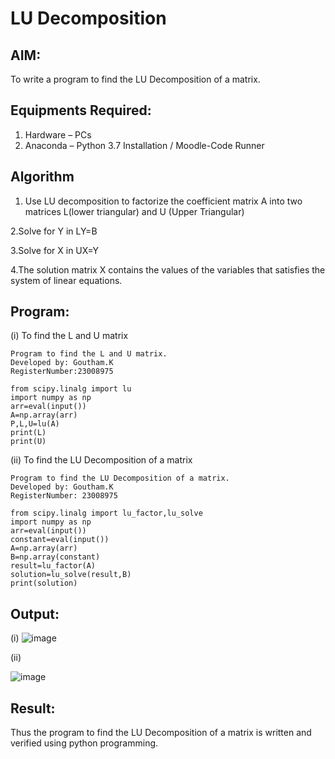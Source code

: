 # LU Decomposition 

## AIM:
To write a program to find the LU Decomposition of a matrix.

## Equipments Required:
1. Hardware – PCs
2. Anaconda – Python 3.7 Installation / Moodle-Code Runner

## Algorithm
1. Use LU decomposition to factorize the coefficient matrix A into two matrices L(lower triangular) and U (Upper Triangular)

2.Solve for Y in LY=B

3.Solve for X in UX=Y

4.The solution matrix X contains the values of the variables that satisfies the system of linear equations. 

## Program:
(i) To find the L and U matrix
```
Program to find the L and U matrix.
Developed by: Goutham.K  
RegisterNumber:23008975

from scipy.linalg import lu
import numpy as np
arr=eval(input())
A=np.array(arr)
P,L,U=lu(A)
print(L)
print(U)
```
(ii) To find the LU Decomposition of a matrix
```
Program to find the LU Decomposition of a matrix.
Developed by: Goutham.K
RegisterNumber: 23008975

from scipy.linalg import lu_factor,lu_solve
import numpy as np
arr=eval(input())
constant=eval(input())
A=np.array(arr)
B=np.array(constant)
result=lu_factor(A)
solution=lu_solve(result,B)
print(solution)

```

## Output:

(i)
![image](https://github.com/Goutham2306/LU-Decomposition/assets/138971154/fd64d832-7cd1-44b5-b0f4-b5a22a72a2dd)

(ii)

![image](https://github.com/Goutham2306/LU-Decomposition/assets/138971154/8b1b9962-3feb-4ac0-a355-f822bd05387c)



## Result:
Thus the program to find the LU Decomposition of a matrix is written and verified using python programming.

